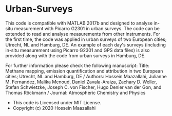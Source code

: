 # Urban-Surveys
This code is compatible with MATLAB 2017b and designed to analyse in-situ measurement with Picarro G2301 in urban surveys. The code can be extended to read and analyse measurements from other instruments. For the first time, the code was applied in urban surveys of two European cities; Utrecht, NL and Hamburg, DE. An example of each day's surveys (including in-situ measurement using Picarro G2301 and GPS data files) is also provided along with the code from urban surveys in Hamburg, DE.

For further information please check the following manuscript:
Title: Methane mapping, emission quantification and attribution in two European cities; Utrecht, NL and Hamburg, DE / Authors: Hossein Maazallahi, Julianne M. Fernandez, Malika Menoud, Daniel Zavala-Araiza, Zachary D. Weller, Stefan Schwietzke, Joseph C. von Fischer, Hugo Denier van der Gon, and Thomas Röckmann / Journal: Atmospheric Chemistry and Physics

- This code is Licensed under MIT License.
- Copyright (c) 2020 Hossein Maazallahi

